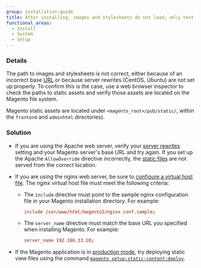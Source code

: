 ```yaml
---
group: installation-guide
title: After installing, images and stylesheets do not load; only text displays, no graphics
functional_areas:
  - Install
  - System
  - Setup
---
```


### Details

The path to images and stylesheets is not correct, either because of an incorrect base [URL](https://glossary.magento.com/url) or because server rewrites (CentOS, Ubuntu) are not set up properly. To confirm this is the case, use a web browser inspector to check the paths to static assets and verify those assets are located on the Magento file system.

Magento static assets are located under `<magento_root>/pub/static/`, within the `frontend` and `adminhtml` directories).

### Solution

*  If you are using the Apache web server, verify your [server rewrites]({{page.baseurl}}/install-gde/prereq/apache.html#apache-help-rewrite) setting and your Magento server's base URL and try again. If you set up the Apache `AllowOverride` directive incorrectly, the [static files](https://glossary.magento.com/static-files) are not served from the correct location.

*  If you are using the nginx web server, be sure to [configure a virtual host file]({{page.baseurl}}/install-gde/prereq/nginx.html#configure-nginx-ubuntu). The nginx virtual host file must meet the following criteria:

   *  The `include` directive must point to the sample nginx configuration file in your Magento installation directory. For example:

      ```conf
      include /var/www/html/magento2/nginx.conf.sample;
      ```

   *  The `server_name` directive must match the base URL you specified when installing Magento. For example:

      ```conf
      server_name 192.186.33.10;
      ```

*  If the Magento application is in [production mode]({{page.baseurl}}/config-guide/bootstrap/magento-modes.html#production-mode), try deploying static view files using the command [`magento setup:static-content:deploy`]({{page.baseurl}}/config-guide/cli/config-cli-subcommands-static-view.html).
